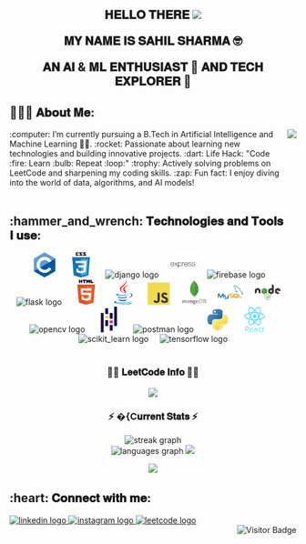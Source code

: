 <h2 align="center"><p>𝐇𝐄𝐋𝐋𝐎 𝐓𝐇𝐄𝐑𝐄 <img src="https://user-images.githubusercontent.com/42378118/110234147-e3259600-7f4e-11eb-95be-0c4047144dea.gif" width="27"> </p> 𝐌𝐘 𝐍𝐀𝐌𝐄 𝐈𝐒 𝐒𝐀𝐇𝐈𝐋 𝐒𝐇𝐀𝐑𝐌𝐀 🤓 <P>𝐀𝐍 𝐀𝐈 & 𝐌𝐋 𝐄𝐍𝐓𝐇𝐔𝐒𝐈𝐀𝐒𝐓 🤖 𝐀𝐍𝐃 𝐓𝐄𝐂𝐇 𝐄𝐗𝐏𝐋𝐎𝐑𝐄𝐑 🚀</P></h2> <h2 align="left">👨🏻‍💻 𝐀𝐛𝐨𝐮𝐭 𝐌𝐞:</h2> <img align="right" height="170" src="https://github.com/sh-sahil/sh-sahil/assets/123456789/abc123def-456ghi-789jkl-mno456pqr789"/>
:computer: I’m currently pursuing a B.Tech in Artificial Intelligence and Machine Learning 👨‍🎓.
:rocket: Passionate about learning new technologies and building innovative projects.
:dart: Life Hack: "Code :fire: Learn :bulb: Repeat :loop:"
:trophy: Actively solving problems on LeetCode and sharpening my coding skills.
:zap: Fun fact: I enjoy diving into the world of data, algorithms, and AI models!
<div></br> </div> <div align="left"> <h2 align="left">:hammer_and_wrench: 𝐓𝐞𝐜𝐡𝐧𝐨𝐥𝐨𝐠𝐢𝐞𝐬 𝐚𝐧𝐝 𝐓𝐨𝐨𝐥𝐬 𝐈 𝐮𝐬𝐞:</h2> <div align="center"> <img src="https://raw.githubusercontent.com/devicons/devicon/master/icons/c/c-original.svg" height="45" alt="c logo" /> <img width="12" /> <img src="https://raw.githubusercontent.com/devicons/devicon/master/icons/css3/css3-original-wordmark.svg" height="45" alt="css3 logo" /> <img width="12" /> <img src="https://cdn.worldvectorlogo.com/logos/django.svg" height="45" alt="django logo" /> <img width="12" /> <img src="https://raw.githubusercontent.com/devicons/devicon/master/icons/express/express-original-wordmark.svg" height="45" alt="express logo" /> <img width="12" /> <img src="https://www.vectorlogo.zone/logos/firebase/firebase-icon.svg" height="45" alt="firebase logo" /> <img width="12" /> <img src="https://www.vectorlogo.zone/logos/pocoo_flask/pocoo_flask-icon.svg" height="45" alt="flask logo" /> <img width="12" /> <img src="https://raw.githubusercontent.com/devicons/devicon/master/icons/html5/html5-original-wordmark.svg" height="45" alt="html5 logo" /> <img width="12" /> <img src="https://raw.githubusercontent.com/devicons/devicon/master/icons/java/java-original.svg" height="45" alt="java logo" /> <img width="12" /> <img src="https://raw.githubusercontent.com/devicons/devicon/master/icons/javascript/javascript-original.svg" height="40" alt="javascript logo" /> <img width="12" /> <img src="https://raw.githubusercontent.com/devicons/devicon/master/icons/mongodb/mongodb-original-wordmark.svg" height="45" alt="mongodb logo" /> <img width="12" /> <img src="https://raw.githubusercontent.com/devicons/devicon/master/icons/mysql/mysql-original-wordmark.svg" height="45" alt="mysql logo" /> <img width="12" /> <img src="https://raw.githubusercontent.com/devicons/devicon/master/icons/nodejs/nodejs-original-wordmark.svg" height="45" alt="nodejs logo" /> <img width="12" /> <img src="https://www.vectorlogo.zone/logos/opencv/opencv-icon.svg" height="45" alt="opencv logo" /> <img width="12" /> <img src="https://raw.githubusercontent.com/devicons/devicon/2ae2a900d2f041da66e950e4d48052658d850630/icons/pandas/pandas-original.svg" height="45" alt="pandas logo" /> <img width="12" /> <img src="https://www.vectorlogo.zone/logos/getpostman/getpostman-icon.svg" height="45" alt="postman logo" /> <img width="12" /> <img src="https://raw.githubusercontent.com/devicons/devicon/master/icons/python/python-original.svg" height="45" alt="python logo" /> <img width="12" /> <img src="https://raw.githubusercontent.com/devicons/devicon/master/icons/react/react-original-wordmark.svg" height="45" alt="react logo" /> <img width="12" /> <img src="https://upload.wikimedia.org/wikipedia/commons/0/05/Scikit_learn_logo_small.svg" height="45" alt="scikit_learn logo" /> <img width="12" /> <img src="https://www.vectorlogo.zone/logos/tensorflow/tensorflow-icon.svg" height="45" alt="tensorflow logo" /> </div> </div> <br clear="both">
<h3 align="center">🐦‍🔥 𝐋𝐞𝐞𝐭𝐂𝐨𝐝𝐞 𝐈𝐧𝐟𝐨 🐦‍🔥</h3> <p align="center"> <img align="center" width="550px" src="https://leetcard.jacoblin.cool/sahilgsharma?theme=catppuccinMocha&font=Roboto%20Slab&ext=heatmap" /> </p>
<h3 align="center">⚡ �{C𝐮𝐫𝐫𝐞𝐧𝐭 𝐒𝐭𝐚𝐭𝐬 ⚡</h3> <div align="center"> <img height="210" src="https://streak-stats.demolab.com?user=sh-sahil&theme=dracula&border_radius=6&date_format=j%20M%5B%20Y%5D&card_width=500&card_height=180" alt="streak graph" /> </div> <div align="center"> <img height="180" src="https://github-readme-stats.vercel.app/api/top-langs?username=sh-sahil&locale=en&hide_title=false&layout=compact&card_width=320&langs_count=7&theme=dracula&hide_border=false&custom_title=My%20Language%20History%20🔣" alt="languages graph" /> <img height="180" src="https://github-readme-stats.vercel.app/api?username=sh-sahil&show_icons=true&theme=dracula&hide_border=false&hide=issues&show=prs_merged,prs_merged_percentage&custom_title=My%20Stats%20❤️&rank_icon=percentile&include_all_commits=true" /> </div> <p align="center"> <img src="https://github-readme-activity-graph.vercel.app/graph?username=sh-sahil&theme=dracula&bg_color=282a36&hide_border=false&custom_title=My%20Contribution%20Graph📈" width="900"/> 
<h2 align="left">:heart: 𝐂𝐨𝐧𝐧𝐞𝐜𝐭 𝐰𝐢𝐭𝐡 𝐦𝐞:</h2> <div align="left"> <a href="https://linkedin.com/in/sahil-sharma-510b9a2aa" target="_blank"> <img src="https://img.shields.io/static/v1?message=LinkedIn&logo=linkedin&label=&color=0077B5&logoColor=white&labelColor=&style=for-the-badge" height="35" alt="linkedin logo" /> </a> <a href="https://instagram.com/g.sahil_" target="_blank"> <img src="https://img.shields.io/static/v1?message=Instagram&logo=instagram&label=&color=E4405F&logoColor=white&labelColor=&style=for-the-badge" height="35" alt="instagram logo" /> </a> <a href="https://www.leetcode.com/sahilgsharma" target="_blank"> <img src="https://img.shields.io/static/v1?message=LeetCode&logo=leetcode&label=&color=FFA116&logoColor=white&labelColor=&style=for-the-badge" height="35" alt="leetcode logo" /> </a> </div> <div align="right"> <img src="https://visitor-badge.laobi.icu/badge?page_id=sh-sahil.sh-sahil" alt="Visitor Badge" /> </div>
